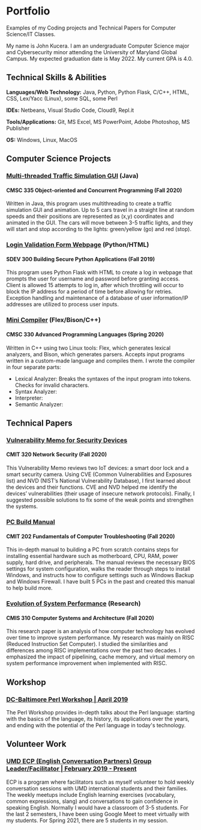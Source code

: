 # Portfolio
Examples of my Coding projects and Technical Papers for Computer Science/IT Classes.

My name is John Kucera. I am an undergraduate Computer Science major and Cybersecurity minor attending the University of Maryland Global Campus. My expected graduation date is May 2022. My current GPA is 4.0.

## Technical Skills & Abilities

**Languages/Web Technology:**
Java, Python, Python Flask, C/C++, HTML, CSS, Lex/Yacc (Linux), some SQL, some Perl

**IDEs:**
Netbeans, Visual Studio Code, Cloud9, Repl.it

**Tools/Applications:**
Git, MS Excel, MS PowerPoint, Adobe Photoshop, MS Publisher

**OS:**
Windows, Linux, MacOS

## Computer Science Projects

### [Multi-threaded Traffic Simulation GUI](./Multi-threadedTrafficSimulationGUI) (Java)
#### CMSC 335 Object-oriented and Concurrent Programming (Fall 2020)

Written in Java, this program uses multithreading to create a traffic simulation GUI and animation. Up to 5 cars travel in a straight line at random speeds and their positions are represented as (x,y) coordinates and animated in the GUI. The cars will move between 3-5 traffic lights, and they will start and stop according to the lights: green/yellow (go) and red (stop).

### [Login Validation Form Webpage](./LoginValidationWebpage) (Python/HTML)
#### SDEV 300 Building Secure Python Applications (Fall 2019)

This program uses Python Flask with HTML to create a log in webpage that prompts the user for username and password before granting access. Client is allowed 15 attempts to log in, after which throttling will occur to block the IP address for a period of time before allowing for retries. Exception handling and maintenance of a database of user information/IP addresses are utilized to process user inputs.

### [Mini Compiler](./MiniCompiler) (Flex/Bison/C++)
#### CMSC 330 Advanced Programming Languages (Spring 2020)

Written in C++ using two Linux tools: Flex, which generates lexical analyzers, and Bison, which generates parsers. Accepts input programs written in a custom-made language and compiles them. I wrote the compiler in four separate parts:
  * Lexical Analyzer: Breaks the syntaxes of the input program into tokens. Checks for invalid characters.
  * Syntax Analyzer: 
  * Interpreter: 
  * Semantic Analyzer: 

## Technical Papers

### [Vulnerability Memo for Security Devices](./VulnerabilityMemo.pdf)
#### CMIT 320 Network Security (Fall 2020)

This Vulnerability Memo reviews two IoT devices: a smart door lock and a smart security camera. Using CVE (Common Vulnerabilities and Exposures list) and NVD (NIST’s National Vulnerability Database), I first learned about the devices and their functions.  CVE and NVD helped me identify the devices’ vulnerabilities (their usage of insecure network protocols). Finally, I suggested possible solutions to fix some of the weak points and strengthen the systems.

### [PC Build Manual](./PCBuildManual.pdf) 
#### CMIT 202 Fundamentals of Computer Troubleshooting (Fall 2020)

This in-depth manual to building a PC from scratch contains steps for installing essential hardware such as motherboard, CPU, RAM, power supply, hard drive, and peripherals. The manual reviews the necessary BIOS settings for system configuration, walks the reader through steps to install Windows, and instructs how to configure settings such as Windows Backup and Windows Firewall. I have built 5 PCs in the past and created this manual to help build more.

### [Evolution of System Performance](./SystemPerformance-ResearchPaper.pdf) (Research)
#### CMIS 310 Computer Systems and Architecture (Fall 2020)

This research paper is an analysis of how computer technology has evolved over time to improve system performance. My research was mainly on RISC (Reduced Instruction Set Computer). I studied the similarities and differences among RISC implementations over the past two decades. I emphasized the impact of pipelining, cache memory, and virtual memory on system performance improvement when implemented with RISC.

## Workshop

### [DC-Baltimore Perl Workshop | April 2019](https://dcbpw.org/dcbpw2019/)

The Perl Workshop provides in-depth talks about the Perl language: starting with the basics of the language, its history, its applications over the years, and ending with the potential of the Perl language in today's technology.

## Volunteer Work

### [UMD ECP (English Conversation Partners) Group Leader/Facilitator | February 2019 - Present](http://ecpumd.weebly.com/)

ECP is a program where facilitators such as myself volunteer to hold weekly conversation sessions with UMD international students and their families. The weekly meetups include English learning exercises (vocabulary, common expressions, slang) and conversations to gain confidence in speaking English. Normally I would have a classroom of 3-5 students. For the last 2 semesters, I have been using Google Meet to meet virtually with my students. For Spring 2021, there are 5 students in my session.
